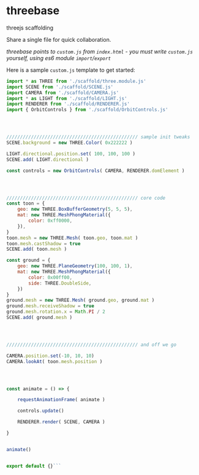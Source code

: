 # threebase
threejs scaffolding

Share a single file for quick collaboration.

*threebase points to `custom.js` from `index.html` - you must write `custom.js` yourself, using es6 module `import`/`export`*

Here is a sample `custom.js` template to get started:
```js
import * as THREE from './scaffold/three.module.js'
import SCENE from './scaffold/SCENE.js'
import CAMERA from './scaffold/CAMERA.js'
import * as LIGHT from './scaffold/LIGHT.js'
import RENDERER from './scaffold/RENDERER.js'
import { OrbitControls } from './scaffold/OrbitControls.js'




//////////////////////////////////////////////// sample init tweaks
SCENE.background = new THREE.Color( 0x222222 )

LIGHT.directional.position.set( 100, 100, 100 )
SCENE.add( LIGHT.directional )

const controls = new OrbitControls( CAMERA, RENDERER.domElement )




//////////////////////////////////////////////// core code
const toon = {
	geo: new THREE.BoxBufferGeometry(5, 5, 5),
	mat: new THREE.MeshPhongMaterial({
		color: 0xff0000,
	}),
}
toon.mesh = new THREE.Mesh( toon.geo, toon.mat )
toon.mesh.castShadow = true
SCENE.add( toon.mesh )

const ground = {
	geo: new THREE.PlaneGeometry(100, 100, 1),
	mat: new THREE.MeshPhongMaterial({
		color: 0x00ff00,
		side: THREE.DoubleSide,
	})
}
ground.mesh = new THREE.Mesh( ground.geo, ground.mat )
ground.mesh.receiveShadow = true
ground.mesh.rotation.x = Math.PI / 2
SCENE.add( ground.mesh )




//////////////////////////////////////////////// and off we go

CAMERA.position.set(-10, 10, 10)
CAMERA.lookAt( toon.mesh.position )




const animate = () => {

	requestAnimationFrame( animate )

	controls.update()

	RENDERER.render( SCENE, CAMERA )

}


animate()


export default {}```
